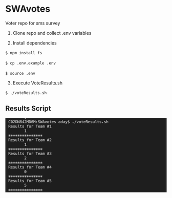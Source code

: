 # SWAvotes
Voter repo for sms survey

1. Clone repo and collect .env variables

2. Install dependencies
```
$ npm install fs

$ cp .env.example .env

$ source .env
```

3. Execute VoteResults.sh
```
$ ./voteResults.sh
```
## Results Script
![Show me the votes!](votes.png)
